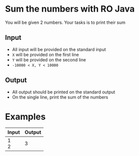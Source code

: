 # Sum the numbers with RO Java

You will be given 2 numbers. Your tasks is to print their sum

## Input

- All input will be provided on the standard input
- `X` will be provided on the first line
- `Y` will be provided on the second line
- `-10000 < X, Y < 10000`

## Output

- All output should be printed on the standard output
- On the single line, print the sum of the numbers

# Examples

| Input | Output|
| ----- | ----- |
| 1<br/>2  | 3     |
